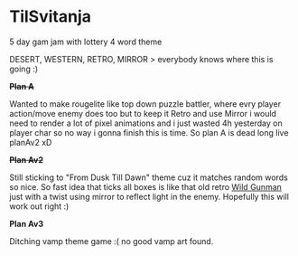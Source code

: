 # TilSvitanja

5 day gam jam with lottery 4 word theme 

DESERT, WESTERN, RETRO, MIRROR > everybody knows where this is going :)

**~~Plan A~~**

Wanted to make rougelite like top down puzzle battler, where evry player action/move enemy does too
but to keep it Retro and use Mirror i would need to render a lot of pixel animations and i just wasted
4h yesterday on player char so no way i gonna finish this is time. So plan A is dead long live planAv2 xD

**~~Plan Av2~~**

Still sticking to "From Dusk Till Dawn" theme cuz it matches random words so nice. So fast idea that ticks all boxes is
like that old retro [Wild Gunman](https://www.youtube.com/watch?v=JtQizdGWMhI) just with a twist using mirror to 
reflect light in the enemy. Hopefully this will work out right :)

**Plan Av3**

Ditching vamp theme game :( no good vamp art found.
